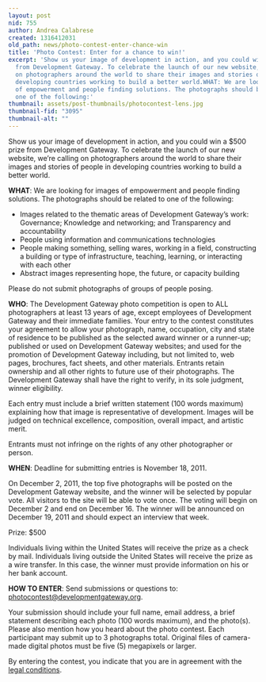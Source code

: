 ```yaml
---
layout: post
nid: 755
author: Andrea Calabrese
created: 1316412031
old_path: news/photo-contest-enter-chance-win
title: 'Photo Contest: Enter for a chance to win!'
excerpt: 'Show us your image of development in action, and you could win a $500 prize
  from Development Gateway. To celebrate the launch of our new website, we’re calling
  on photographers around the world to share their images and stories of people in
  developing countries working to build a better world.WHAT: We are looking for images
  of empowerment and people finding solutions. The photographs should be related to
  one of the following:'
thumbnail: assets/post-thumbnails/photocontest-lens.jpg
thumbnail-fid: "3095"
thumbnail-alt: ""
---
```


Show us your image of development in action, and you could win a $500 prize from Development Gateway. To celebrate the launch of our new website, we’re calling on photographers around the world to share their images and stories of people in developing countries working to build a better world.

**WHAT**: We are looking for images of empowerment and people finding solutions. The photographs should be related to one of the following:

- Images related to the thematic areas of Development Gateway’s work: Governance; Knowledge and networking; and Transparency and accountability
- People using information and communications technologies
- People making something, selling wares, working in a field, constructing a building or type of infrastructure, teaching, learning, or interacting with each other
- Abstract images representing hope, the future, or capacity building

Please do not submit photographs of groups of people posing.

**WHO**: The Development Gateway photo competition is open to ALL photographers at least 13 years of age, except employees of Development Gateway and their immediate families. Your entry to the contest constitutes your agreement to allow your photograph, name, occupation, city and state of residence to be published as the selected award winner or a runner-up; published or used on Development Gateway websites; and used for the promotion of Development Gateway including, but not limited to, web pages, brochures, fact sheets, and other materials. Entrants retain ownership and all other rights to future use of their photographs. The Development Gateway shall have the right to verify, in its sole judgment, winner eligibility.

Each entry must include a brief written statement (100 words maximum) explaining how that image is representative of development. Images will be judged on technical excellence, composition, overall impact, and artistic merit.

Entrants must not infringe on the rights of any other photographer or person.

**WHEN**: Deadline for submitting entries is November 18, 2011.

On December 2, 2011, the top five photographs will be posted on the Development Gateway website, and the winner will be selected by popular vote. All visitors to the site will be able to vote once. The voting will begin on December 2 and end on December 16. The winner will be announced on December 19, 2011 and should expect an interview that week.

Prize: $500

Individuals living within the United States will receive the prize as a check by mail. Individuals living outside the United States will receive the prize as a wire transfer. In this case, the winner must provide information on his or her bank account.

**HOW TO ENTER**: Send submissions or questions to: [photocontest@developmentgateway.org](mailto:photocontest@developmentgateway.org "photocontest@developmentgateway.org").

Your submission should include your full name, email address, a brief statement describing each photo (100 words maximum), and the photo(s). Please also mention how you heard about the photo contest. Each participant may submit up to 3 photographs total. Original files of camera-made digital photos must be five (5) megapixels or larger.

By entering the contest, you indicate that you are in agreement with the [legal conditions](/news/photo-contest "Photo Contest").
